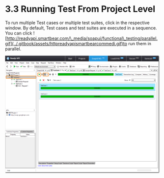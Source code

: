# 3.3 Running Test From Project Level

To run multiple Test cases or multiple test suites, click in the respective window. By default, Test cases and test suites are executed in a sequence. You can click ![http://readyapi.smartbear.com/\_media/soapui/functional\_testing/parallel.gif](../.gitbook/assets/httpreadyapismartbearcommedi.gif)to run them in parallel.

![](../.gitbook/assets/httpreadyapismartbearcommedi.png)

